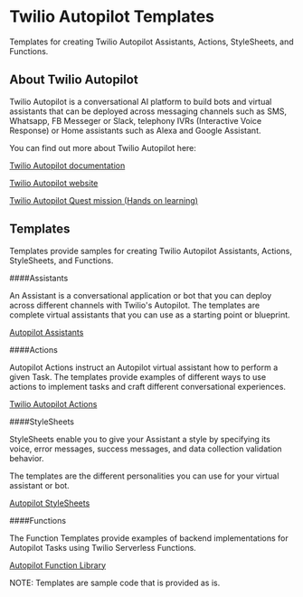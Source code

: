 Twilio Autopilot Templates
===========================
Templates for creating Twilio Autopilot Assistants, Actions, StyleSheets, and Functions.

## About Twilio Autopilot
Twilio Autopilot is a conversational AI platform to build bots and virtual assistants that can be deployed across messaging channels such as SMS, Whatsapp, FB Messeger or Slack, telephony IVRs (Interactive Voice Response) or Home assistants such as Alexa and Google Assistant.

You can find out more about Twilio Autopilot here:

[Twilio Autopilot documentation](https://www.twilio.com/docs/autopilot)

[Twilio Autopilot website](https://www.twilio.com/autopilot)

[Twilio Autopilot Quest mission (Hands on learning)](https://www.twilio.com/quest/mission/30)


## Templates
Templates provide samples for creating Twilio Autopilot Assistants, Actions, StyleSheets, and Functions.

####Assistants

An Assistant is a conversational application or bot that you can deploy across different channels with Twilio's Autopilot. The templates are complete virtual assistants that you can use as a starting point or blueprint.

[Autopilot Assistants](https://www.twilio.com/docs/autopilot/api/assistant)

####Actions

Autopilot Actions instruct an Autopilot virtual assistant how to perform a given Task. The templates provide examples of different ways to use actions to implement tasks and craft different conversational experiences.

[Twilio Autopilot Actions](https://www.twilio.com/docs/autopilot/actions)

####StyleSheets

StyleSheets enable you to give your Assistant a style by specifying its voice, error messages, success messages, and data collection validation behavior.

The templates are the different personalities you can use for your virtual assistant or bot.

[Autopilot StyleSheets](https://www.twilio.com/docs/autopilot/api/assistant/stylesheet)

####Functions

The Function Templates provide examples of backend implementations for Autopilot Tasks using Twilio Serverless Functions.

[Autopilot Function Library](https://www.twilio.com/docs/autopilot/function-library)

NOTE: Templates are sample code that is provided as is.
